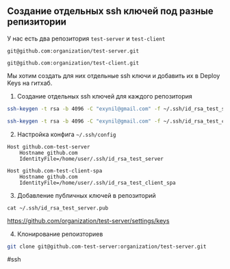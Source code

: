## Создание отдельных ssh ключей под разные репизитории

У нас есть два репозитория `test-server` и `test-client`

~~~~
git@github.com:organization/test-server.git
~~~~

~~~~
git@github.com:organization/test-client.git
~~~~

Мы хотим создать для них отдельные ssh ключи и добавить их в Deploy Keys на гитхаб.

1. Создание отдельных ssh ключей для каждого репозитория

~~~~bash
ssh-keygen -t rsa -b 4096 -C "exynil@gmail.com" -f ~/.ssh/id_rsa_test_server
~~~~

~~~~bash
ssh-keygen -t rsa -b 4096 -C "exynil@gmail.com" -f ~/.ssh/id_rsa_test_client
~~~~

2. Настройка конфига `~/.ssh/config`

~~~~
Host github.com-test-server
    Hostname github.com
    IdentityFile=/home/user/.ssh/id_rsa_test_server

Host github.com-test-client-spa
    Hostname github.com
    IdentityFile=/home/user/.ssh/id_rsa_test_client_spa
~~~~

3. Добавление публичных ключей в репозиторий

~~~~
cat ~/.ssh/id_rsa_test_server.pub
~~~~

https://github.com/organization/test-server/settings/keys

4. Клонирование репоизториев

~~~~bash
git clone git@github.com-test-server:organization/test-server.git
~~~~

#ssh